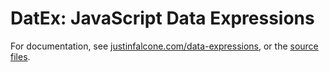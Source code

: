 # DatEx: JavaScript Data Expressions

For documentation, see [justinfalcone.com/data-expressions](http://justinfalcone.com/data-expressions/), or the [source files](https://github.com/modernserf/data-expressions/tree/master/src).
